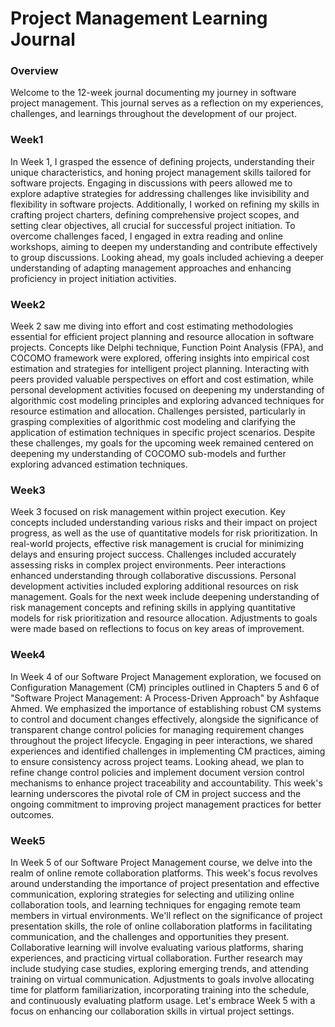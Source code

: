 # Project Management Learning Journal
### Overview
Welcome to the 12-week journal documenting my journey in software project management. This journal serves as a reflection on my experiences, challenges, and learnings throughout the development of our project.

### Week1
In Week 1, I grasped the essence of defining projects, understanding their unique characteristics, and honing project management skills tailored for software projects. Engaging in discussions with peers allowed me to explore adaptive strategies for addressing challenges like invisibility and flexibility in software projects. Additionally, I worked on refining my skills in crafting project charters, defining comprehensive project scopes, and setting clear objectives, all crucial for successful project initiation. To overcome challenges faced, I engaged in extra reading and online workshops, aiming to deepen my understanding and contribute effectively to group discussions. Looking ahead, my goals included achieving a deeper understanding of adapting management approaches and enhancing proficiency in project initiation activities.

### Week2
Week 2 saw me diving into effort and cost estimating methodologies essential for efficient project planning and resource allocation in software projects. Concepts like Delphi technique, Function Point Analysis (FPA), and COCOMO framework were explored, offering insights into empirical cost estimation and strategies for intelligent project planning. Interacting with peers provided valuable perspectives on effort and cost estimation, while personal development activities focused on deepening my understanding of algorithmic cost modeling principles and exploring advanced techniques for resource estimation and allocation. Challenges persisted, particularly in grasping complexities of algorithmic cost modeling and clarifying the application of estimation techniques in specific project scenarios. Despite these challenges, my goals for the upcoming week remained centered on deepening my understanding of COCOMO sub-models and further exploring advanced estimation techniques.

### Week3
Week 3 focused on risk management within project execution. Key concepts included understanding various risks and their impact on project progress, as well as the use of quantitative models for risk prioritization. In real-world projects, effective risk management is crucial for minimizing delays and ensuring project success. Challenges included accurately assessing risks in complex project environments. Peer interactions enhanced understanding through collaborative discussions. Personal development activities included exploring additional resources on risk management. Goals for the next week include deepening understanding of risk management concepts and refining skills in applying quantitative models for risk prioritization and resource allocation. Adjustments to goals were made based on reflections to focus on key areas of improvement.

### Week4

In Week 4 of our Software Project Management exploration, we focused on Configuration Management (CM) principles outlined in Chapters 5 and 6 of "Software Project Management: A Process-Driven Approach" by Ashfaque Ahmed. We emphasized the importance of establishing robust CM systems to control and document changes effectively, alongside the significance of transparent change control policies for managing requirement changes throughout the project lifecycle. Engaging in peer interactions, we shared experiences and identified challenges in implementing CM practices, aiming to ensure consistency across project teams. Looking ahead, we plan to refine change control policies and implement document version control mechanisms to enhance project traceability and accountability. This week's learning underscores the pivotal role of CM in project success and the ongoing commitment to improving project management practices for better outcomes.

### Week5

In Week 5 of our Software Project Management course, we delve into the realm of online remote collaboration platforms. This week's focus revolves around understanding the importance of project presentation and effective communication, exploring strategies for selecting and utilizing online collaboration tools, and learning techniques for engaging remote team members in virtual environments. We'll reflect on the significance of project presentation skills, the role of online collaboration platforms in facilitating communication, and the challenges and opportunities they present. Collaborative learning will involve evaluating various platforms, sharing experiences, and practicing virtual collaboration. Further research may include studying case studies, exploring emerging trends, and attending training on virtual communication. Adjustments to goals involve allocating time for platform familiarization, incorporating training into the schedule, and continuously evaluating platform usage. Let's embrace Week 5 with a focus on enhancing our collaboration skills in virtual project settings.